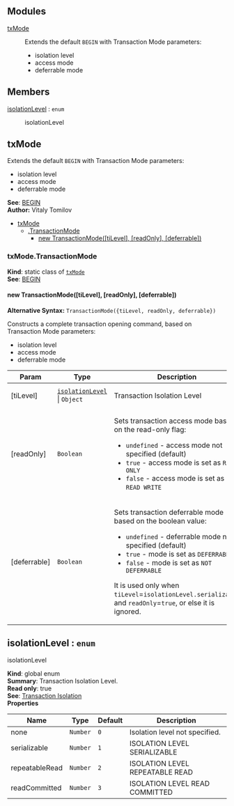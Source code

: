 ## Modules

<dl>
<dt><a href="#module_txMode">txMode</a></dt>
<dd><p>Extends the default <code>BEGIN</code> with Transaction Mode parameters:</p>
<ul>
<li>isolation level</li>
<li>access mode</li>
<li>deferrable mode</li>
</ul>
</dd>
</dl>

## Members

<dl>
<dt><a href="#isolationLevel">isolationLevel</a> : <code>enum</code></dt>
<dd><p>isolationLevel</p>
</dd>
</dl>

<a name="module_txMode"></a>
## txMode
Extends the default `BEGIN` with Transaction Mode parameters: - isolation level - access mode - deferrable mode

**See**: <a href="http://www.postgresql.org/docs/9.4/static/sql-begin.html">BEGIN</a>  
**Author:** Vitaly Tomilov  

* [txMode](#module_txMode)
    * [.TransactionMode](#module_txMode.TransactionMode)
        * [new TransactionMode([tiLevel], [readOnly], [deferrable])](#new_module_txMode.TransactionMode_new)

<a name="module_txMode.TransactionMode"></a>
### txMode.TransactionMode
**Kind**: static class of <code>[txMode](#module_txMode)</code>  
**See**: <a href="http://www.postgresql.org/docs/9.4/static/sql-begin.html">BEGIN</a>  
<a name="new_module_txMode.TransactionMode_new"></a>
#### new TransactionMode([tiLevel], [readOnly], [deferrable])
**Alternative Syntax:** `TransactionMode({tiLevel, readOnly, deferrable})`Constructs a complete transaction opening command,based on Transaction Mode parameters: - isolation level - access mode - deferrable mode

<table>
  <thead>
    <tr>
      <th>Param</th><th>Type</th><th>Description</th>
    </tr>
  </thead>
  <tbody>
<tr>
    <td>[tiLevel]</td><td><code><a href="#isolationLevel">isolationLevel</a></code> | <code>Object</code></td><td><p>Transaction Isolation Level</p>
</td>
    </tr><tr>
    <td>[readOnly]</td><td><code>Boolean</code></td><td><p>Sets transaction access mode based on the read-only flag:</p>
<ul>
<li><code>undefined</code> - access mode not specified (default)</li>
<li><code>true</code> - access mode is set as <code>READ ONLY</code></li>
<li><code>false</code> - access mode is set as <code>READ WRITE</code></li>
</ul>
</td>
    </tr><tr>
    <td>[deferrable]</td><td><code>Boolean</code></td><td><p>Sets transaction deferrable mode based on the boolean value:</p>
<ul>
<li><code>undefined</code> - deferrable mode not specified (default)</li>
<li><code>true</code> - mode is set as <code>DEFERRABLE</code></li>
<li><code>false</code> - mode is set as <code>NOT DEFERRABLE</code></li>
</ul>
<p>It is used only when <code>tiLevel</code>=<code>isolationLevel.serializable</code>
and <code>readOnly</code>=<code>true</code>, or else it is ignored.</p>
</td>
    </tr>  </tbody>
</table>

<a name="isolationLevel"></a>
## isolationLevel : <code>enum</code>
isolationLevel

**Kind**: global enum  
**Summary**: Transaction Isolation Level.  
**Read only**: true  
**See**: <a href="http://www.postgresql.org/docs/9.4/static/transaction-iso.html">Transaction Isolation</a>  
**Properties**

<table>
  <thead>
    <tr>
      <th>Name</th><th>Type</th><th>Default</th><th>Description</th>
    </tr>
  </thead>
  <tbody>
<tr>
    <td>none</td><td><code>Number</code></td><td><code>0</code></td><td>Isolation level not specified.</td>
    </tr><tr>
    <td>serializable</td><td><code>Number</code></td><td><code>1</code></td><td>ISOLATION LEVEL SERIALIZABLE</td>
    </tr><tr>
    <td>repeatableRead</td><td><code>Number</code></td><td><code>2</code></td><td>ISOLATION LEVEL REPEATABLE READ</td>
    </tr><tr>
    <td>readCommitted</td><td><code>Number</code></td><td><code>3</code></td><td>ISOLATION LEVEL READ COMMITTED</td>
    </tr>  </tbody>
</table>

